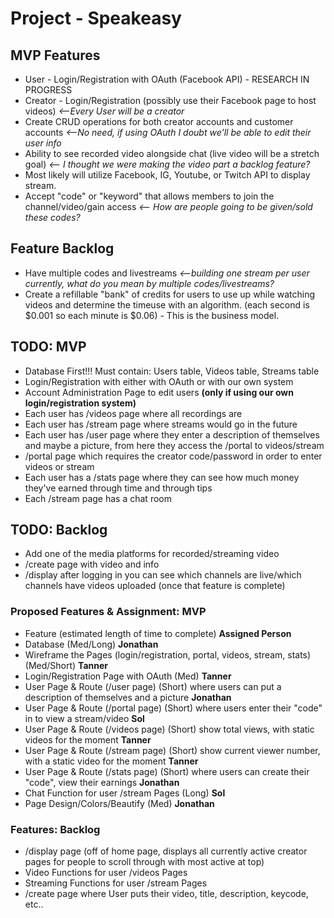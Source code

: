 # Project - Speakeasy
## MVP Features
- User - Login/Registration with OAuth (Facebook API) - RESEARCH IN PROGRESS
- Creator - Login/Registration (possibly use their Facebook page to host videos) _<--Every User will be a creator_
- Create CRUD operations for both creator accounts and customer accounts _<--No need, if using OAuth I doubt we'll be able to edit their user info_
- Ability to see recorded video alongside chat (live video will be a stretch goal) _<-- I thought we were making the video part a backlog feature?_
- Most likely will utilize Facebook, IG, Youtube, or Twitch API to display stream.
- Accept "code" or "keyword" that allows members to join the channel/video/gain access _<-- How are people going to be given/sold these codes?_
## Feature Backlog
- Have multiple codes and livestreams _<--building one stream per user currently, what do you mean by multiple codes/livestreams?_
- Create a refillable "bank" of credits for users to use up while watching videos and determine the timeuse with an algorithm. (each second is $0.001 so each minute is $0.06) - This is the business model.

## TODO: MVP

- Database First!!! Must contain: Users table, Videos table, Streams table
- Login/Registration with either with OAuth or with our own system
- Account Administration Page to edit users __(only if using our own login/registration system)__
- Each user has /videos page where all recordings are
- Each user has /stream page where streams would go in the future
- Each user has /user page where they enter a description of themselves and maybe a picture, from here they access the /portal to videos/stream
- /portal page which requires the creator code/password in order to enter videos or stream
- Each user has a /stats page where they can see how much money they've earned through time and through tips
- Each /stream page has a chat room

## TODO: Backlog

- Add one of the media platforms for recorded/streaming video
- /create page with video and info
- /display after logging in you can see which channels are live/which channels have videos uploaded (once that feature is complete)

### Proposed Features & Assignment: MVP

- Feature (estimated length of time to complete) __Assigned Person__
- Database (Med/Long) __Jonathan__
- Wireframe the Pages (login/registration, portal, videos, stream, stats) (Med/Short) __Tanner__
- Login/Registration Page with OAuth (Med) __Tanner__
- User Page & Route (/user page) (Short) where users can put a description of themselves and a picture __Jonathan__
- User Page & Route (/portal page) (Short) where users enter their "code" in to view a stream/video __Sol__
- User Page & Route (/videos page) (Short) show total views, with static videos for the moment __Tanner__
- User Page & Route (/stream page) (Short) show current viewer number, with a static video for the moment __Tanner__
- User Page & Route (/stats page) (Short) where users can create their "code", view their earnings __Jonathan__
- Chat Function for user /stream Pages (Long) __Sol__
- Page Design/Colors/Beautify (Med) __Jonathan__

### Features: Backlog

- /display page (off of home page, displays all currently active creator pages for people to scroll through with most active at top)
- Video Functions for user /videos Pages
- Streaming Functions for user /stream Pages
- /create page where User puts their video, title, description, keycode, etc..


























